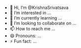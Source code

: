 - 👋 Hi, I’m @KrishnaSrivatsava
- 👀 I’m interested in ...
- 🌱 I’m currently learning ...
- 💞️ I’m looking to collaborate on ...
- 📫 How to reach me ...
- 😄 Pronouns: ...
- ⚡ Fun fact: ...

<!---
KrishnaSrivatsava/KrishnaSrivatsava is a ✨ special ✨ repository because its `README.md` (this file) appears on your GitHub profile.
You can click the Preview link to take a look at your changes.
--->
